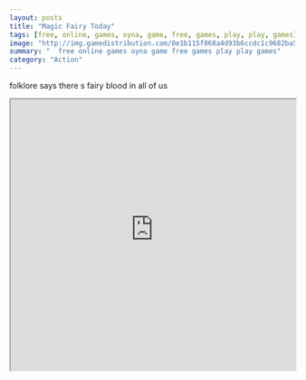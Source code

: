 ```yaml
---
layout: posts
title: "Magic Fairy Today"
tags: [free, online, games, oyna, game, free, games, play, play, games]
image: "http://img.gamedistribution.com/0e1b115f868a4d93b6ccdc1c9682ba59.jpg"
summary: "  free online games oyna game free games play play games"
category: "Action"
---
```


folklore says there s fairy blood in all of us

<iframe width="100%" height="480px;" src="http://flash.gamedistribution.com?game=0e1b115f868a4d93b6ccdc1c9682ba59"></iframe>